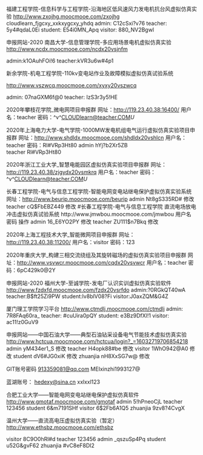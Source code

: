 福建工程学院-信息科学与工程学院-沿海地区低风速风力发电机抗台风虚拟仿真实验
http://www.zxojhg.moocmooe.com/zxojhg
cloudlearn_fjgcxy_xxkxygcxy_yhdq
admin: C12cSxi?v76
teacher: 5y4#qdaL0Ei
student: E54i0MN_Apq
visitor: 880_NV2Bgwl

申报网站-2020 南昌大学-信息管理学院-多应用场景电机虚拟仿真实验
http://www.ncdx.moocmooe.com/ncdx20vsjnfm

admin:k1OAuhFOi!6
teacher:kVR3u6w#4p1

新余学院-机电工程学院-110kv变电站作业及故障模拟虚拟仿真试验系统

http://www.vszwcq.moocmooe.com/xyxy20vszwcq

admin: 07naGXM6f@0
teacher: IzS3r3y5!HE


2020年攀枝花学院_微电网项目申报群
网址：http://119.23.40.38:16400/
用户名：teacher
密码：^v^CLOUDlearn@teacher.COM*U*



2020年上海电力大学-电气学院-1000MW发电机组电气运行虚拟仿真实验项目申报群
网址：http://www.shdldx.moocmooe.com/shdldx20vshlcn
用户名：teacher
密码：RI#VRp3Ht80
admin  hYj?b2Xr5ZB  
teacher RI#VRp3Ht80

2020年浙江工业大学_智慧电能园区虚拟仿真实验项目申报群
网址：http://119.23.40.38/zjgydx20vsmkrq
用户名：teacher
密码：^v^CLOUDlearn@teacher.COM*U*


长春工程学院-电气与信息工程学院-智能电网变电站继电保护虚拟仿真实验系统
网址：http://www.beurip.moocmooe.com/beurip
admin  Nt8gS335RD#  修改
teacher  cQ$FbEBZ449  修改
#长春工程学院-电气与信息工程学院
直流电场放电冲击虚拟仿真试验系统
http://www.jmwbou.moocmooe.com/jmwbou
用户名  密码  操作
admin  16_E6YO2PY  修改
teacher  ZU111$n7Bkq  修改


2020年上海工程技术大学_智能微网项目申报群
网址：http://119.23.40.38:11200/
用户名：visitor
密码：123


2020年重庆大学_构建三相交流绕组及其旋转磁场的虚拟仿真实验项目申报群
网址：http://www.vsvwcr.moocmooe.com/cqdx20vsvwcr
用户名：teacher
密码：6pC429k0@2Y



申报网站-2020 福州大学-至诚学院-发电厂认识实训虚拟仿真实验软件
http://www.fzdxfd.moocmooe.com/fzdx20vsrfdo
admin:?0RGkQT40wA
teacher:B$ft25Zi9PW
student:Iv8blV08?Fi
visitor:J0axZQM&G4Z

厦门理工学院学习平台
http://www.ctmdlj.moocmooe.com/ctmdlj
admin: 7R8FAq60ra_
teacher: #cuUira0pQY
student: e3Bz9DfXl!1
visitor: ac11!z0GuV9

申报网站——中国石油大学——典型石油钻采设备电气节能技术虚拟仿真实验
http://www.hctcua.moocmooe.com/hctcua/login?_=16032719706854218
admin  yM434er1_S  修改
teacher  H4opk88#be  修改
visitor  1WhO942@A0  修改
student  dV6#JG0xiK  修改
zhuanjia  nH8XxSG7w@  修改

GIT账号密码
913359081@qq.com
MEIxinzhi1993127@

蓝湖账号：
hedexy@sina.cn
xxlxxl123


合肥工业大学——智能电网变电站继电保护虚拟仿真软件
http://www.gmotaf.moocmooe.com/gmotaf
admin   5!hPneoCjL
teacher 123456
student 6&m7191SHf
visitor 6$2Fb6A1Q5
zhuanjia    9zv8?4CvgX


温州大学——直流高电压虚拟仿真实验（暂定）
http://www.ethsbz.moocmooe.com/ethsbz

visitor 8C9O0hRl#d
teacher 123456
admin   _qszuSp4Pq
student u52G&gvF62
zhuanjia    #vC8eF8DI2
